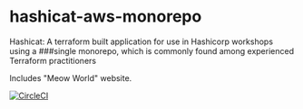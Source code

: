 # hashicat-aws-monorepo
Hashicat: A terraform built application for use in Hashicorp workshops using a
###single monorepo, which is commonly found among experienced Terraform practitioners

Includes "Meow World" website.

[![CircleCI](https://circleci.com/gh/hashicorp/hashicat-aws.svg?style=svg)](https://circleci.com/gh/hashicorp/hashicat-aws)

